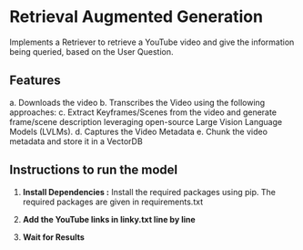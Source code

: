 # Retrieval Augmented Generation
Implements a Retriever to retrieve a YouTube video and give the information being queried, based on the User Question.

## Features
a. Downloads the video
b. Transcribes the Video using the following approaches:
c. Extract Keyframes/Scenes from the video and generate frame/scene description leveraging open-source Large Vision Language Models (LVLMs).
d. Captures the Video Metadata
e. Chunk the video metadata and store it in a VectorDB

## Instructions to run the model

1. **Install Dependencies :**
   Install the required packages using pip. The required packages are given in requirements.txt

3. **Add the YouTube links in linky.txt line by line**

4. **Wait for Results**
